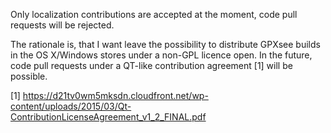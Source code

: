 Only localization contributions are accepted at the moment, code pull requests will be rejected.

The rationale is, that I want leave the possibility to distribute GPXsee builds in the OS X/Windows
stores under a non-GPL licence open. In the future, code pull requests under a QT-like contribution
agreement [1] will be possible.

[1] https://d21tv0wm5mksdn.cloudfront.net/wp-content/uploads/2015/03/Qt-ContributionLicenseAgreement_v1_2_FINAL.pdf
